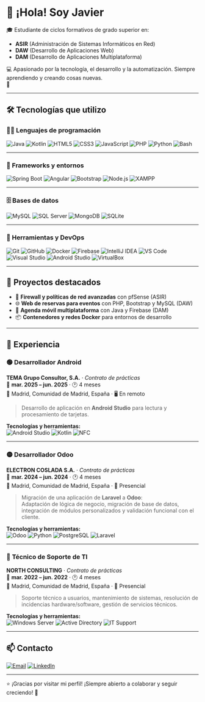 
# 👋 ¡Hola! Soy Javier

🎓 Estudiante de ciclos formativos de grado superior en:
- **ASIR** (Administración de Sistemas Informáticos en Red)
- **DAW** (Desarrollo de Aplicaciones Web)
- **DAM** (Desarrollo de Aplicaciones Multiplataforma)

💻 Apasionado por la tecnología, el desarrollo y la automatización. Siempre aprendiendo y creando cosas nuevas.  
🌱 


---

## 🛠️ Tecnologías que utilizo

### 🧑‍💻 Lenguajes de programación  
![Java](https://img.shields.io/badge/Java-ED8B00?style=for-the-badge&logo=openjdk&logoColor=white)
![Kotlin](https://img.shields.io/badge/Kotlin-0095D5?style=for-the-badge&logo=kotlin&logoColor=white)
![HTML5](https://img.shields.io/badge/HTML5-E34F26?style=for-the-badge&logo=html5&logoColor=white)
![CSS3](https://img.shields.io/badge/CSS3-1572B6?style=for-the-badge&logo=css3&logoColor=white)
![JavaScript](https://img.shields.io/badge/JavaScript-F7DF1E?style=for-the-badge&logo=javascript&logoColor=black)
![PHP](https://img.shields.io/badge/PHP-777BB4?style=for-the-badge&logo=php&logoColor=white)
![Python](https://img.shields.io/badge/Python-3776AB?style=for-the-badge&logo=python&logoColor=white)
![Bash](https://img.shields.io/badge/Bash-4EAA25?style=for-the-badge&logo=gnubash&logoColor=white)

---

### 🧩 Frameworks y entornos  
![Spring Boot](https://img.shields.io/badge/Spring_Boot-6DB33F?style=for-the-badge&logo=spring-boot&logoColor=white)
![Angular](https://img.shields.io/badge/Angular-DD0031?style=for-the-badge&logo=angular&logoColor=white)
![Bootstrap](https://img.shields.io/badge/Bootstrap-7952B3?style=for-the-badge&logo=bootstrap&logoColor=white)
![Node.js](https://img.shields.io/badge/Node.js-339933?style=for-the-badge&logo=nodedotjs&logoColor=white)
![XAMPP](https://img.shields.io/badge/XAMPP-FB7A24?style=for-the-badge&logo=xampp&logoColor=white)

---

### 🗄️ Bases de datos  
![MySQL](https://img.shields.io/badge/MySQL-4479A1?style=for-the-badge&logo=mysql&logoColor=white)
![SQL Server](https://img.shields.io/badge/SQL%20Server-CC2927?style=for-the-badge&logo=microsoft-sql-server&logoColor=white)
![MongoDB](https://img.shields.io/badge/MongoDB-47A248?style=for-the-badge&logo=mongodb&logoColor=white)
![SQLite](https://img.shields.io/badge/SQLite-003B57?style=for-the-badge&logo=sqlite&logoColor=white)

---

### 🧰 Herramientas y DevOps  
![Git](https://img.shields.io/badge/Git-F05032?style=for-the-badge&logo=git&logoColor=white)
![GitHub](https://img.shields.io/badge/GitHub-181717?style=for-the-badge&logo=github&logoColor=white)
![Docker](https://img.shields.io/badge/Docker-2496ED?style=for-the-badge&logo=docker&logoColor=white)
![Firebase](https://img.shields.io/badge/Firebase-FFCA28?style=for-the-badge&logo=firebase&logoColor=black)
![IntelliJ IDEA](https://img.shields.io/badge/IntelliJIDEA-000000?style=for-the-badge&logo=intellijidea&logoColor=white)
![VS Code](https://img.shields.io/badge/VS_Code-007ACC?style=for-the-badge&logo=visual-studio-code&logoColor=white)
![Visual Studio](https://img.shields.io/badge/Visual_Studio-5C2D91?style=for-the-badge&logo=visual-studio&logoColor=white)
![Android Studio](https://img.shields.io/badge/Android_Studio-3DDC84?style=for-the-badge&logo=android-studio&logoColor=white)
![VirtualBox](https://img.shields.io/badge/VirtualBox-183A61?style=for-the-badge&logo=virtualbox&logoColor=white)

---

## 📌 Proyectos destacados

- 🔐 **Firewall y políticas de red avanzadas** con pfSense (ASIR)
- 🌐 **Web de reservas para eventos** con PHP, Bootstrap y MySQL (DAW)
- 📱 **Agenda móvil multiplataforma** con Java y Firebase (DAM)
- 📦 **Contenedores y redes Docker** para entornos de desarrollo

---

## 💼 Experiencia

### 🟢 **Desarrollador Android**  
**TEMA Grupo Consultor, S.A.** · *Contrato de prácticas*  
📅 **mar. 2025 – jun. 2025** · 🕐 4 meses  
📍 Madrid, Comunidad de Madrid, España · 🖥️ En remoto  

> Desarrollo de aplicación en **Android Studio** para lectura y procesamiento de tarjetas.

**Tecnologías y herramientas:**  
![Android Studio](https://img.shields.io/badge/Android%20Studio-3DDC84?style=for-the-badge&logo=android-studio&logoColor=white)
![Kotlin](https://img.shields.io/badge/Kotlin-0095D5?style=for-the-badge&logo=kotlin&logoColor=white)
![NFC](https://img.shields.io/badge/NFC-Tags-lightgrey?style=for-the-badge)

---

### 🟡 **Desarrollador Odoo**  
**ELECTRON COSLADA S.A.** · *Contrato de prácticas*  
📅 **mar. 2024 – jun. 2024** · 🕐 4 meses  
📍 Madrid, Comunidad de Madrid, España · 🏢 Presencial  

> Migración de una aplicación de **Laravel** a **Odoo**:  
> Adaptación de lógica de negocio, migración de base de datos, integración de módulos personalizados y validación funcional con el cliente.

**Tecnologías y herramientas:**  
![Odoo](https://img.shields.io/badge/Odoo-4e2c77?style=for-the-badge&logo=odoo&logoColor=white)
![Python](https://img.shields.io/badge/Python-3776AB?style=for-the-badge&logo=python&logoColor=white)
![PostgreSQL](https://img.shields.io/badge/PostgreSQL-336791?style=for-the-badge&logo=postgresql&logoColor=white)
![Laravel](https://img.shields.io/badge/Laravel-FF2D20?style=for-the-badge&logo=laravel&logoColor=white)

---

### 🔵 **Técnico de Soporte de TI**  
**NORTH CONSULTING** · *Contrato de prácticas*  
📅 **mar. 2022 – jun. 2022** · 🕐 4 meses  
📍 Madrid, Comunidad de Madrid, España · 🏢 Presencial  

> Soporte técnico a usuarios, mantenimiento de sistemas, resolución de incidencias hardware/software, gestión de servicios técnicos.

**Tecnologías y herramientas:**  
![Windows Server](https://img.shields.io/badge/Windows%20Server-0078D6?style=for-the-badge&logo=windows&logoColor=white)
![Active Directory](https://img.shields.io/badge/Active%20Directory-003366?style=for-the-badge)
![IT Support](https://img.shields.io/badge/Soporte%20Técnico-Nivel%201-blue?style=for-the-badge)



---

## 📫 Contacto

[![Email](https://img.shields.io/badge/Email-D14836?style=for-the-badge&logo=gmail&logoColor=white)](mailto:tuemail@ejemplo.com)
[![LinkedIn](https://img.shields.io/badge/LinkedIn-blue?style=for-the-badge&logo=linkedin&logoColor=white)](https://linkedin.com/in/tuusuario)

---

⭐ ¡Gracias por visitar mi perfil! ¡Siempre abierto a colaborar y seguir creciendo! 🚀
